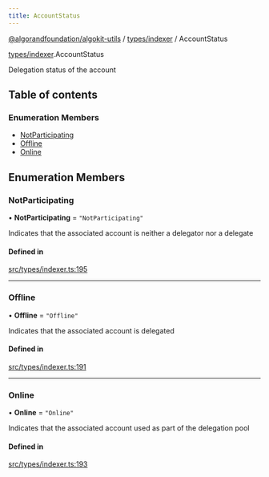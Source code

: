 ```yaml
---
title: AccountStatus
---
```


[@algorandfoundation/algokit-utils](/reference/algokit-utils-ts/api/readme/) / [types/indexer](/reference/algokit-utils-ts/api/modules/types_indexer/) / AccountStatus

[types/indexer](/reference/algokit-utils-ts/api/modules/types_indexer/).AccountStatus

Delegation status of the account

## Table of contents

### Enumeration Members

- [NotParticipating](types_indexer.AccountStatus.md#notparticipating)
- [Offline](types_indexer.AccountStatus.md#offline)
- [Online](types_indexer.AccountStatus.md#online)

## Enumeration Members

### NotParticipating

• **NotParticipating** = `"NotParticipating"`

Indicates that the associated account is neither a delegator nor a delegate

#### Defined in

[src/types/indexer.ts:195](https://github.com/algorandfoundation/algokit-utils-ts/blob/main/src/types/indexer.ts#L195)

---

### Offline

• **Offline** = `"Offline"`

Indicates that the associated account is delegated

#### Defined in

[src/types/indexer.ts:191](https://github.com/algorandfoundation/algokit-utils-ts/blob/main/src/types/indexer.ts#L191)

---

### Online

• **Online** = `"Online"`

Indicates that the associated account used as part of the delegation pool

#### Defined in

[src/types/indexer.ts:193](https://github.com/algorandfoundation/algokit-utils-ts/blob/main/src/types/indexer.ts#L193)
